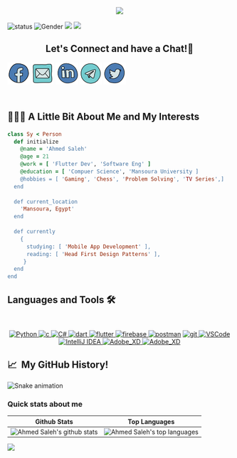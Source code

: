 <p align="center">
  <img src="https://user-images.githubusercontent.com/96204940/218213742-9c8b0964-69a0-42a9-950c-7106118344f2.png"/>
</p>

![status](https://img.shields.io/badge/status-up-5D3FD3) ![Gender](https://img.shields.io/badge/gender-%F0%9F%A4%B5-lightgrey) ![](https://img.shields.io/static/v1?label=wechat&message=ahmedsaleh210&color=5D3FD3&logo=wechat) ![](https://visitor-badge.glitch.me/badge?page_id=github.com/ahmedasale210)

<h2 align="center">
  Let's Connect and have a Chat!💬
</h2>

<p align="center">

<a href="https://www.facebook.com/ahmedsaleeh.21" target="blank"><img align="center" title="ahmedsaleeh.21" src="assets/social_icons/facebook.svg" alt="ahmedsaleeh.21" height="50" width="50" /></a>
<a href="mailto:ahmedsaleh212020@gmail.com" target="blank"><img align="center" title="ahmedsaleh212020@gmail.com" src="assets/social_icons/mail.svg" alt="ahmedsaleh212020@gmail.com" height="50" width="50" /></a>
<a href="https://www.linkedin.com/in/ahmedsaleh210" target="blank"><img align="center" title="@ahmedsaleh210" src="assets/social_icons/linkedin.svg" alt="@ahmedsaleh210" height="50" width="50" /></a>
<a href="https://t.me/ahmedsaleh210" target="blank"><img align="center" title="@ahmedsaleh210" src="assets/social_icons/telegram.svg" alt="@ahmedsaleh210" height="50" width="50" /></a>
<a href="https://twitter.com/aahmedsaleh_" target="blank"><img align="center" title="@aahmedsaleh_" src="assets/social_icons/twitter.svg" alt="@aahmedsaleh_" height="50" width="50" /></a>

</p>
<br/>



<h2> 👨🏻‍💻  A Little Bit About Me and My Interests</h2>

 ```ruby
 class Sy < Person
   def initialize
     @name = 'Ahmed Saleh'
     @age = 21
     @work = [ 'Flutter Dev', 'Software Eng' ]
     @education = [ 'Compuer Science', 'Mansoura University ]
     @hobbies = [ 'Gaming', 'Chess', 'Problem Solving', 'TV Series',]
   end

   def current_location
     'Mansoura, Egypt'
   end

   def currently
     {
       studying: [ 'Mobile App Development' ],
       reading: [ 'Head First Design Patterns' ],
      }
   end
 end
 ```

  ## Languages and Tools 🛠 

<br/>
<p align="center">  
<a href="https://www.python.org/dev/" target="_blank" rel="noreferrer"> <img src="https://upload.wikimedia.org/wikipedia/commons/thumb/c/c3/Python-logo-notext.svg/1024px-Python-logo-notext.svg.png" alt="Python" width="40" height="40"/> </a>  
<a href="https://cplusplus.com/" target="_blank" rel="noreferrer"> <img src="https://upload.wikimedia.org/wikipedia/commons/thumb/1/18/ISO_C%2B%2B_Logo.svg/1822px-ISO_C%2B%2B_Logo.svg.png" alt="c" width="40" height="40"/> </a>
<a href="https://cplusplus.com/" target="_blank" rel="noreferrer"> <img src="https://seeklogo.com/images/C/c-sharp-c-logo-02F17714BA-seeklogo.com.png" alt="C#" width="40" height="40"/> </a>
<a href="https://dart.dev" target="_blank" rel="noreferrer"> <img src="https://www.vectorlogo.zone/logos/dartlang/dartlang-icon.svg" alt="dart" width="40" height="40"/> </a>     
<a href="https://flutter.dev" target="_blank" rel="noreferrer"> <img src="https://www.vectorlogo.zone/logos/flutterio/flutterio-icon.svg" alt="flutter" width="40" height="40"/> </a>
<a href="https://firebase.google.com/" target="_blank" rel="noreferrer"> <img src="https://www.vectorlogo.zone/logos/firebase/firebase-icon.svg" alt="firebase" width="40" height="40"/> </a> <a href="https://postman.com" target="_blank" rel="noreferrer"> <img src="https://www.vectorlogo.zone/logos/getpostman/getpostman-icon.svg" alt="postman" width="40" height="40"/></a> 
<a href="https://git-scm.com/" target="_blank" rel="noreferrer"> <img src="https://www.vectorlogo.zone/logos/git-scm/git-scm-icon.svg" alt="git" width="40" height="40"/> </a>
<a href="https://code.visualstudio.com/" target="_blank" rel="noreferrer"> <img src="https://upload.wikimedia.org/wikipedia/commons/9/9a/Visual_Studio_Code_1.35_icon.svg" alt="VSCode" width="40" height="40"/> </a>
<a href="https://www.jetbrains.com/idea/" target="_blank" rel="noreferrer"> <img src="https://upload.wikimedia.org/wikipedia/commons/thumb/9/9c/IntelliJ_IDEA_Icon.svg/2048px-IntelliJ_IDEA_Icon.svg.png" alt="IntelliJ IDEA" width="40" height="40"/> </a>
<a href="https://www.adobe.com/mena_en/products/xd.html" target="_blank" rel="noreferrer"> <img src="https://upload.wikimedia.org/wikipedia/commons/thumb/c/c2/Adobe_XD_CC_icon.svg/1200px-Adobe_XD_CC_icon.svg.png" alt="Adobe_XD" width="40" height="40"/> </a>
<a href="https://www.adobe.com/mena_en/products/photoshop.html" target="_blank" rel="noreferrer"> <img src="https://upload.wikimedia.org/wikipedia/commons/thumb/a/af/Adobe_Photoshop_CC_icon.svg/800px-Adobe_Photoshop_CC_icon.svg.png" alt="Adobe_XD" width="40" height="40"/> </a>
</p>
 
 <h2> 📈 &nbsp;My GitHub History!</h2>

![Snake animation](https://github.com/thepiyushmalhotra/thepiyushmalhotra/blob/output/github-contribution-grid-snake.svg)

  ### Quick stats about me
| Github Stats | Top Languages |
| --- | --- |
| ![Ahmed Saleh's github stats](https://github-readme-stats.vercel.app/api?username=ahmedsaleh210&show_icons=true&title_color=e851e8&icon_color=e851e8&text_color=9f9f9f&bg_color=151515&count_private=true) | ![Ahmed Saleh's top languages](https://github-readme-stats.vercel.app/api/top-langs/?username=ahmedsaleh210&show_icons=true&title_color=e851e8&icon_color=e851e8&text_color=9f9f9f&bg_color=151515&count_private=true&layout=compact) |
  
<p align="left">
  <img src="https://capsule-render.vercel.app/api?type=waving&color=gradient&height=100&section=footer"/>